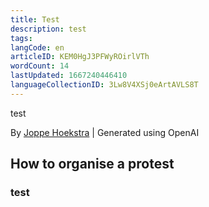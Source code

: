 ```yaml
---
title: Test
description: test
tags: 
langCode: en
articleID: KEM0HgJ3PFWyROirlVTh
wordCount: 14
lastUpdated: 1667240446410
languageCollectionID: 3Lw8V4XSj0eArtAVLS8T
---
```


test

<dynamic-image imageid="9fa455b8-06b0-421a-5d17-28d764f7c700" alt="Brainstorm"><p>By <a target="_blank" href="https://edit.activisthandbook.org/author/RhbIxSqHiBfW6f3fOQXrkEn2K4t1">Joppe Hoekstra</a> | Generated using OpenAI</p></dynamic-image>

## How to organise a protest

### test
